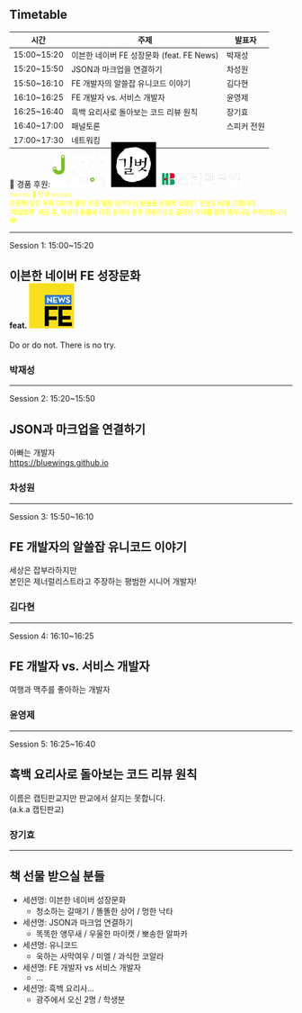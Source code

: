 ## Timetable

시간 | 주제 | 발표자
--- | --- | ---
15:00~15:20	| 이븐한 네이버 FE 성장문화 (feat. FE News) | 박재성
15:20~15:50	| JSON과 마크업을 연결하기 | 차성원
15:50~16:10	| FE 개발자의 알쓸잡 유니코드 이야기 | 김다현
16:10~16:25	| FE 개발자 vs. 서비스 개발자 | 윤영제
16:25~16:40	| 흑백 요리사로 돌아보는 코드 리뷰 원칙 | 장기효
16:40~17:00 | 패널토론 | 스피커 전원
17:00~17:30 | 네트워킹

<div style="margin-top:-25px">
    📙 경품 후원: 
    <img src="./img/jpub.png" style="width:100px;"> 
    <img src="./img/gilbut.png" style="filter:invert(1);width:80px;"> 
    <img src="./img/hanbit.png" style="width:150px">
</div>

<div style="font-size:0.8em;color:#fff;-webkit-text-stroke:yellow 0.5px">
<span class="cyan bold size25">===== 📣 안내 =====</span><br>
오픈톡(상단 우측 QR)에 좋은 의견/질문 남겨주신 분들을 선정해 경품(IT 전문도서)을 드립니다.<br>
'패널토론' 세션 후, 대상자 분들에 대한 공지와 증정 예정이므로 끝까지 자리를 함께 해주시길 부탁드립니다. 😁
</div>

----------

Session 1: 15:00~15:20
## 이븐한 네이버 FE 성장문화
#### feat. <img src="./FE-growth/img/fe-news-logo.svg" style="width:80px;margin-top:-20px">

Do or do not. There is no try.

<div style="background-image:url('./img/jaesung.park.jpg')" class="person"></div>

### 박재성

----------

Session 2: 15:20~15:50
## JSON과 마크업을 연결하기 

아빠는 개발자<br>
https://bluewings.github.io

<div style="background-image:url('./img/sungwon.cha.jpg')" class="person"></div>

### 차성원

----------

Session 3: 15:50~16:10
## FE 개발자의 알쓸잡 유니코드 이야기

세상은 잡부라하지만<br>
본인은 제너럴리스트라고 주장하는 평범한 시니어 개발자!

<div style="background-image:url('./img/dahyun.kim.jpg')" class="person"></div>

### 김다현

----------

Session 4: 16:10~16:25
## FE 개발자 vs. 서비스 개발자

여행과 맥주를 좋아하는 개발자

<div style="background-image:url('./img/youngjae.yun.jpg')" class="person"></div>

### 윤영제

----------

Session 5: 16:25~16:40
## 흑백 요리사로 돌아보는 코드 리뷰 원칙

이름은 캡틴판교지만 판교에서 살지는 못합니다.<br>
(a.k.a 캡틴판교)

<div style="background-image:url('./img/kihyo.jang.jpg')" class="person"></div>

### 장기효

----------

## 책 선물 받으실 분들

- 세션명: 이븐한 네이버 성장문화
    - 청소하는 갈매기 / 똘똘한 상어 / 멍한 낙타
- 세션명: JSON과 마크업 연결하기
    - 똑똑한 앵무새 / 우울한 마이캣 / 뽀송한 알파카
- 세션명: 유니코드
    - 욱하는 사막여우 / 미엘 / 과식한 코알라
- 세션명: FE 개발자 vs 서비스 개발자
    - ...
- 세션명: 흑백 요리사...
    - 광주에서 오신 2명 / 학생분
    